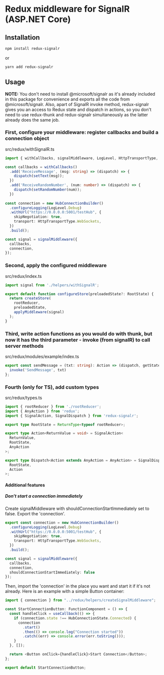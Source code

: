 # Redux middleware for SignalR (ASP.NET Core)

## Installation

```bash
npm install redux-signalr
```

or

```bash
yarn add redux-signalr
```

## Usage

**NOTE:** You don't need to install @microsoft/signalr as  it's already included in this package for convenience and exports all the code from @microsoft/signalr.
Also, apart of SignalR invoke method, redux-signalr gives you an access to Redux state and dispatch in actions, so you don't need to use redux-thunk and redux-signalr simultaneously as the latter already does the same job.

### First, configure your middleware: register callbacks and build a connection object

src/redux/withSignalR.ts

```ts
import { withCallbacks, signalMiddleware, LogLevel, HttpTransportType, HubConnectionBuilder } from 'redux-signalr';

const callbacks = withCallbacks()
  .add('ReceiveMessage', (msg: string) => (dispatch) => {
    dispatch(setText(msg));
  })
  .add('ReceiveRandomNumber', (num: number) => (dispatch) => {
    dispatch(setRandomNumber(num));
  })
  
const connection = new HubConnectionBuilder()
  .configureLogging(LogLevel.Debug)
  .withUrl("https://0.0.0.0:5001/testHub", {
    skipNegotiation: true,
    transport: HttpTransportType.WebSockets,
  })
  .build();

const signal = signalMiddleware({
  callbacks,
  connection,
});
```

### Second, apply the configured middleware

src/redux/index.ts

```ts
import signal from './helpers/withSignalR';

export default function configureStore(preloadedState?: RootState) {
  return createStore(
    rootReducer,
    preloadedState,
    applyMiddleware(signal)
  );
}
```

### Third, write action functions as you would do with thunk, but now it has the third parameter - invoke (from signalR) to call server methods

src/redux/modules/example/index.ts

```ts
export const sendMessage = (txt: string): Action => (dispatch, getState, invoke) => {
  invoke('SendMessage', txt)
};
```

### Fourth (only for TS), add custom types

src/redux/types.ts

```ts
import { rootReducer } from './rootReducer';
import { AnyAction } from 'redux';
import { SignalAction, SignalDispatch } from 'redux-signalr';

export type RootState = ReturnType<typeof rootReducer>;

export type Action<ReturnValue = void> = SignalAction<
  ReturnValue,
  RootState,
  AnyAction
>;

export type Dispatch<Action extends AnyAction = AnyAction> = SignalDispatch<
  RootState,
  Action
>;
```

#### Additional features

##### Don't start a connection immediately

Create signalMiddleware with shouldConnectionStartImmediately set to false. Export the 'connection'.

```ts  
export const connection = new HubConnectionBuilder()
  .configureLogging(LogLevel.Debug)
  .withUrl("https://0.0.0.0:5001/testHub", {
    skipNegotiation: true,
    transport: HttpTransportType.WebSockets,
  })
  .build();

const signal = signalMiddleware({
  callbacks,
  connection,
  shouldConnectionStartImmediately: false
});
```

Then, import the 'connection' in the place you want and start it if it's not already.
Here is an example with a simple Button container:

```ts
import { connection } from "../redux/helpers/createSignalMiddleware";

const StartConnectionButton: FunctionComponent = () => {
  const handleClick = useCallback(() => {
    if (connection.state !== HubConnectionState.Connected) {
      connection
        .start()
        .then(() => console.log("Connection started"))
        .catch((err) => console.error(err.toString()));
    }
  }, []);

  return <Button onClick={handleClick}>Start Connection</Button>;
};

export default StartConnectionButton;
```
